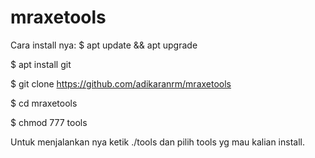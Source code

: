 # mraxetools
Cara install nya:
$ apt update && apt upgrade

$ apt install git

$ git clone https://github.com/adikaranrm/mraxetools

$ cd mraxetools

$ chmod 777 tools

Untuk menjalankan nya ketik ./tools dan pilih tools yg mau kalian install.
